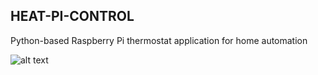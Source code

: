 ## HEAT-PI-CONTROL
Python-based Raspberry Pi thermostat application for home automation 

![alt text](docs/pics/pic.jpg "Thermostat Project")
